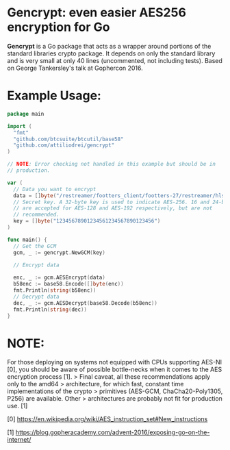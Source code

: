 <h1>Gencrypt: even easier AES256 encryption for Go</h1>

**Gencrypt** is a Go package that acts as a wrapper around portions of the
standard libraries crypto package.  It depends on only the standard library and
is very small at only 40 lines (uncommented, not including tests). Based on
George Tankersley's talk at Gophercon 2016.


<h1>Example Usage:</h1>

```go
package main

import (
  "fmt"
  "github.com/btcsuite/btcutil/base58"
  "github.com/attiliodrei/gencrypt"
)

// NOTE: Error checking not handled in this example but should be in
// production.

var (
  // Data you want to encrypt
  data = []byte("/restreamer/footters_client/footters-27/restreamer/hls/UGE8b2g/")
  // Secret key. A 32-byte key is used to indicate AES-256. 16 and 24-byte keys
  // are accepted for AES-128 and AES-192 respectively, but are not
  // recommended.
  key = []byte("12345678901234561234567890123456")
)

func main() {
  // Get the GCM
  gcm, _ := gencrypt.NewGCM(key)

  // Encrypt data
  
  enc, _ := gcm.AESEncrypt(data)
  b58enc := base58.Encode([]byte(enc))
  fmt.Println(string(b58enc))
  // Decrypt data
  dec, _ := gcm.AESDecrypt(base58.Decode(b58enc))
  fmt.Println(string(dec))
}
```

<h1>NOTE:</h1> For those deploying on systems not equipped with CPUs supporting
AES-NI [0], you should be aware of possible bottle-necks when it comes to
the AES encryption process [1].
> Final caveat, all these recommendations apply only to the amd64
> architecture, for which fast, constant time implementations of the crypto
> primitives (AES-GCM, ChaCha20-Poly1305, P256) are available. Other
> architectures are probably not fit for production use. [1]

[0] https://en.wikipedia.org/wiki/AES_instruction_set#New_instructions

[1] https://blog.gopheracademy.com/advent-2016/exposing-go-on-the-internet/
